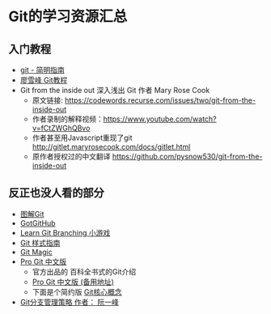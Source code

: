 # Git的学习资源汇总

## 入门教程
- [git - 简明指南](https://rogerdudler.github.io/git-guide/index.zh.html)
- [廖雪峰 Git教程](https://liaoxuefeng.com/books/git/introduction/index.html)
- Git from the inside out 深入浅出 Git  作者 Mary Rose Cook
  - 原文链接: https://codewords.recurse.com/issues/two/git-from-the-inside-out
  - 作者录制的解释视频：https://www.youtube.com/watch?v=fCtZWGhQBvo
  - 作者甚至用Javascript重现了git http://gitlet.maryrosecook.com/docs/gitlet.html
  - 原作者授权过的中文翻译 https://github.com/pysnow530/git-from-the-inside-out

## 反正也没人看的部分

- [图解Git](http://marklodato.github.io/visual-git-guide/index-zh-cn.html)
- [GotGitHub](http://www.worldhello.net/gotgithub/index.html)
- [Learn Git Branching 小游戏](http://learngitbranching.js.org/)
- [Git 样式指南](https://udacity.github.io/frontend-nanodegree-styleguide-zh/)
- [Git Magic](http://www-cs-students.stanford.edu/~blynn/gitmagic/intl/zh_cn/)
- [Pro Git 中文版](https://git-scm.com/book/zh/v2)
  - 官方出品的 百科全书式的Git介绍
  - [Pro Git 中文版 (备用地址)](https://gitee.com/progit/index.html)
  - 下面是个简约版 [Git核心概念](https://zhuanlan.zhihu.com/p/22750675) 
- [Git分支管理策略 作者： 阮一峰](https://www.ruanyifeng.com/blog/2012/07/git.html)

